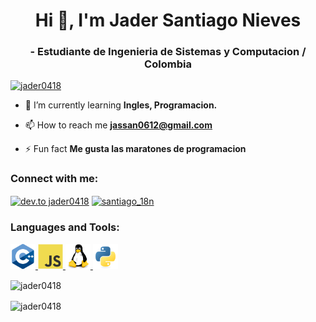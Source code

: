 <h1 align="center">Hi 👋, I'm Jader Santiago Nieves</h1>
<h3 align="center">- Estudiante de Ingenieria de Sistemas y Computacion / Colombia</h3>

<p align="left"> <a href="https://github.com/ryo-ma/github-profile-trophy"><img src="https://github-profile-trophy.vercel.app/?username=jader0418" alt="jader0418" /></a> </p>

- 🌱 I’m currently learning **Ingles, Programacion.**

- 📫 How to reach me **jassan0612@gmail.com**

- ⚡ Fun fact **Me gusta las maratones de programacion**

<h3 align="left">Connect with me:</h3>
<p align="left">
<a href="https://dev.to/dev.to jader0418" target="blank"><img align="center" src="https://raw.githubusercontent.com/rahuldkjain/github-profile-readme-generator/master/src/images/icons/Social/devto.svg" alt="dev.to jader0418" height="30" width="40" /></a>
<a href="https://instagram.com/santiago_18n" target="blank"><img align="center" src="https://raw.githubusercontent.com/rahuldkjain/github-profile-readme-generator/master/src/images/icons/Social/instagram.svg" alt="santiago_18n" height="30" width="40" /></a>
</p>

<h3 align="left">Languages and Tools:</h3>
<p align="left"> <a href="https://www.w3schools.com/cpp/" target="_blank" rel="noreferrer"> <img src="https://raw.githubusercontent.com/devicons/devicon/master/icons/cplusplus/cplusplus-original.svg" alt="cplusplus" width="40" height="40"/> </a> <a href="https://developer.mozilla.org/en-US/docs/Web/JavaScript" target="_blank" rel="noreferrer"> <img src="https://raw.githubusercontent.com/devicons/devicon/master/icons/javascript/javascript-original.svg" alt="javascript" width="40" height="40"/> </a> <a href="https://www.linux.org/" target="_blank" rel="noreferrer"> <img src="https://raw.githubusercontent.com/devicons/devicon/master/icons/linux/linux-original.svg" alt="linux" width="40" height="40"/> </a> <a href="https://www.python.org" target="_blank" rel="noreferrer"> <img src="https://raw.githubusercontent.com/devicons/devicon/master/icons/python/python-original.svg" alt="python" width="40" height="40"/> </a> </p>

<p><img align="center" src="https://github-readme-stats.vercel.app/api/top-langs?username=jader0418&show_icons=true&locale=en&layout=compact" alt="jader0418" /></p>

<p><img align="center" src="https://github-readme-streak-stats.herokuapp.com/?user=jader0418&" alt="jader0418" /></p>

